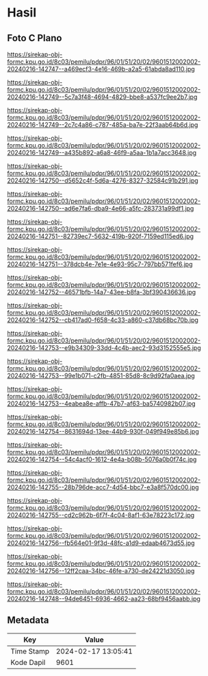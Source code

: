 # Hasil

## Foto C Plano

https://sirekap-obj-formc.kpu.go.id/8c03/pemilu/pdpr/96/01/51/20/02/9601512002002-20240216-142747--a469ecf3-4e16-469b-a2a5-61abda8ad110.jpg

https://sirekap-obj-formc.kpu.go.id/8c03/pemilu/pdpr/96/01/51/20/02/9601512002002-20240216-142749--5c7a3f48-4694-4829-bbe8-a537fc9ee2b7.jpg

https://sirekap-obj-formc.kpu.go.id/8c03/pemilu/pdpr/96/01/51/20/02/9601512002002-20240216-142749--2c7c4a86-c787-485a-ba7e-22f3aab64b6d.jpg

https://sirekap-obj-formc.kpu.go.id/8c03/pemilu/pdpr/96/01/51/20/02/9601512002002-20240216-142749--a435b892-a6a8-46f9-a5aa-1b1a7acc3648.jpg

https://sirekap-obj-formc.kpu.go.id/8c03/pemilu/pdpr/96/01/51/20/02/9601512002002-20240216-142750--d5652c4f-5d6a-4276-8327-32584c91b291.jpg

https://sirekap-obj-formc.kpu.go.id/8c03/pemilu/pdpr/96/01/51/20/02/9601512002002-20240216-142750--ad6e7fa6-dba9-4e66-a5fc-283731a99df1.jpg

https://sirekap-obj-formc.kpu.go.id/8c03/pemilu/pdpr/96/01/51/20/02/9601512002002-20240216-142751--82739ec7-5632-419b-920f-7159ed115ed6.jpg

https://sirekap-obj-formc.kpu.go.id/8c03/pemilu/pdpr/96/01/51/20/02/9601512002002-20240216-142751--378dcb4e-7e1e-4e93-95c7-797bb571fef6.jpg

https://sirekap-obj-formc.kpu.go.id/8c03/pemilu/pdpr/96/01/51/20/02/9601512002002-20240216-142752--46571bfb-14a7-43ee-b8fa-3bf390436636.jpg

https://sirekap-obj-formc.kpu.go.id/8c03/pemilu/pdpr/96/01/51/20/02/9601512002002-20240216-142752--cb417ad0-f658-4c33-a860-c37db68bc70b.jpg

https://sirekap-obj-formc.kpu.go.id/8c03/pemilu/pdpr/96/01/51/20/02/9601512002002-20240216-142753--e9b34309-33dd-4c4b-aec2-93d3152555e5.jpg

https://sirekap-obj-formc.kpu.go.id/8c03/pemilu/pdpr/96/01/51/20/02/9601512002002-20240216-142753--99e1b071-c2fb-4851-85d8-8c9d92fa0aea.jpg

https://sirekap-obj-formc.kpu.go.id/8c03/pemilu/pdpr/96/01/51/20/02/9601512002002-20240216-142753--4eabea8e-affb-47b7-af63-ba5740982b07.jpg

https://sirekap-obj-formc.kpu.go.id/8c03/pemilu/pdpr/96/01/51/20/02/9601512002002-20240216-142754--8631694d-13ee-44b9-930f-049f949e85b6.jpg

https://sirekap-obj-formc.kpu.go.id/8c03/pemilu/pdpr/96/01/51/20/02/9601512002002-20240216-142754--54c4acf0-1612-4e4a-b08b-5076a0b0f74c.jpg

https://sirekap-obj-formc.kpu.go.id/8c03/pemilu/pdpr/96/01/51/20/02/9601512002002-20240216-142755--28b796de-acc7-4d54-bbc7-e3a8f570dc00.jpg

https://sirekap-obj-formc.kpu.go.id/8c03/pemilu/pdpr/96/01/51/20/02/9601512002002-20240216-142755--cd2c962b-6f7f-4c04-8af1-63e78223c172.jpg

https://sirekap-obj-formc.kpu.go.id/8c03/pemilu/pdpr/96/01/51/20/02/9601512002002-20240216-142756--fb564e01-9f3d-48fc-a1d9-edaab4673d55.jpg

https://sirekap-obj-formc.kpu.go.id/8c03/pemilu/pdpr/96/01/51/20/02/9601512002002-20240216-142756--12ff2caa-34bc-46fe-a730-de24221d3050.jpg

https://sirekap-obj-formc.kpu.go.id/8c03/pemilu/pdpr/96/01/51/20/02/9601512002002-20240216-142748--94de6451-6936-4662-aa23-68bf9456aabb.jpg


## Metadata

| Key        | Value               |
| ---------- | ------------------- |
| Time Stamp | 2024-02-17 13:05:41 |
| Kode Dapil | 9601                |



